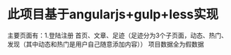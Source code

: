 # 此项目基于angularjs+gulp+less实现

主要页面有：1.登陆注册 首页、文章、足迹（足迹分为3个子页面，动态、热门、发现（其中动态和热门是用户自己随意添加内容））
项目数据全为假数据
